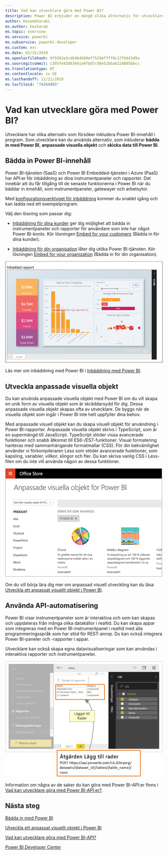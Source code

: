 ```yaml
---
title: Vad kan utvecklare göra med Power BI?
description: Power BI erbjuder en mängd olika alternativ för utvecklare. Allt från inbäddning till anpassad visuell information och strömning av datauppsättningar.
author: KesemSharabi
ms.author: kesharab
ms.topic: overview
ms.service: powerbi
ms.subservice: powerbi-developer
ms.custom: mvc
ms.date: 03/15/2019
ms.openlocfilehash: 9f9383e5cdb4b4690ef75294f7ff8c17fb643d9a
ms.sourcegitcommit: c395fe83d63641e0fbd7c98e51bbab224805bbcc
ms.translationtype: HT
ms.contentlocale: sv-SE
ms.lasthandoff: 11/21/2019
ms.locfileid: "74264993"
---
```

# <a name="what-can-developers-do-with-power-bi"></a>Vad kan utvecklare göra med Power BI?

Utvecklare har olika alternativ som försöker inkludera Power BI-innehåll i program. Som utvecklare kan du använda alternativ, som inkluderar **bädda in med Power BI**, **anpassade visuella objekt** och **skicka data till Power BI**.

## <a name="embedding-power-bi-content"></a>Bädda in Power BI-innehåll

Power BI-tjänsten (SaaS) och Power BI Embedded-tjänsten i Azure (PaaS) har API:er för inbäddning av dina instrumentpaneler och rapporter. Det innebär att du får tillgång till de senaste funktionerna i Power BI när du bäddar in innehåll, som instrumentpaneler, gatewayer och arbetsytor.

Med [konfigurationsverktyget för inbäddning](https://aka.ms/embedsetup) kommer du snabbt igång och kan ladda ned ett exempelprogram.

Välj den lösning som passar dig:

* [Inbäddning för dina kunder](embedding.md#embedding-for-your-customers) ger dig möjlighet att bädda in instrumentpaneler och rapporter för användare som inte har något Power BI-konto. Kör lösningen [Embed for your customers](https://aka.ms/embedsetup/AppOwnsData) (Bädda in för dina kunder).

* [Inbäddning för din organisation](embedding.md#embedding-for-your-organization) låter dig utöka Power BI-tjänsten. Kör lösningen [Embed for your organization](https://aka.ms/embedsetup/UserOwnsData) (Bädda in för din organisation).

![PBIE-exempel](media/what-can-you-do/what-can-you-do-02.png)

Läs mer om inbäddning med Power BI i [Inbäddning med Power BI](embedding.md).

## <a name="developing-custom-visuals"></a>Utveckla anpassade visuella objekt

Du kan använda anpassade visuella objekt med Power BI om du vill skapa en unik form av visuella objekt som är skräddarsydd för dig. Dessa anpassade visuella objekt skapas ofta av utvecklare. De byggs när de visuella objekt som ingår i Power BI inte helt uppfyller dina behov.

Med anpassade visuell objekt kan du skapa visuell objekt för användning i Power BI-rapporter. Anpassade visuella objekt skrivs i TypeScript, som är en supermängd till JavaScript. TypeScript stöder vissa avancerade funktioner och snabb åtkomst till ES6-/ES7-funktioner. Visual formatering hanteras med sammanhängande formatmallar (CSS). För din bekvämlighet använder vi förkompileraren Less som stöder avancerade funktioner, som kapsling, variabler, villkor, slingor och fler. Du kan skriva vanlig CSS i Less-filen om du inte vill använda någon av dessa funktioner.

![CV-exempel](media/what-can-you-do/powerbi-custom-visual-store.png)

Om du vill börja lära dig mer om anpassad visuell utveckling kan du läsa [Utveckla ett anpassat visuellt objekt i Power BI](visuals/custom-visual-develop-tutorial.md).

## <a name="using-api-automation"></a>Använda API-automatisering

Power BI visar instrumentpaneler som är interaktiva och som kan skapas och uppdateras från många olika datakällor i realtid. Du kan skapa appar som integreras med en Power BI-instrumentpanel i realtid med alla programmeringsspråk som har stöd för REST-anrop. Du kan också integrera Power BI-paneler och -rapporter i appar.

Utvecklare kan också skapa egna datavisualiseringar som kan användas i interaktiva rapporter och instrumentpaneler.

![Dataexempel på push-överföring](media/what-can-you-do/powerbi-push-data.png)

Information om några av de saker du kan göra med Power BI-API:er finns i [Vad kan utvecklare göra med Power BI-API:er?](overview-of-power-bi-rest-api.md).

## <a name="next-steps"></a>Nästa steg

[Bädda in med Power BI](embedding.md)  

[Utveckla ett anpassat visuellt objekt i Power BI](https://microsoft.github.io/PowerBI-visuals/docs/step-by-step-lab/developing-a-power-bi-custom-visual/)

[Vad kan utvecklare göra med Power BI-API?](overview-of-power-bi-rest-api.md)

[Power BI Developer Center](https://powerbi.microsoft.com/developers/)